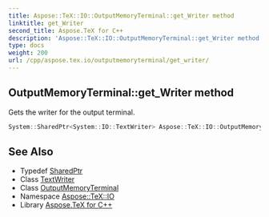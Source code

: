 ```yaml
---
title: Aspose::TeX::IO::OutputMemoryTerminal::get_Writer method
linktitle: get_Writer
second_title: Aspose.TeX for C++
description: 'Aspose::TeX::IO::OutputMemoryTerminal::get_Writer method. Gets the writer for the output terminal in C++.'
type: docs
weight: 200
url: /cpp/aspose.tex.io/outputmemoryterminal/get_writer/
---
```

## OutputMemoryTerminal::get_Writer method


Gets the writer for the output terminal.

```cpp
System::SharedPtr<System::IO::TextWriter> Aspose::TeX::IO::OutputMemoryTerminal::get_Writer() override
```

## See Also

* Typedef [SharedPtr](../../../system/sharedptr/)
* Class [TextWriter](../../../system.io/textwriter/)
* Class [OutputMemoryTerminal](../)
* Namespace [Aspose::TeX::IO](../../)
* Library [Aspose.TeX for C++](../../../)
